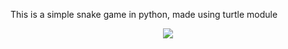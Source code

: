 
 This is a simple snake game in python, made using turtle module
<p align="center">
  <img src="https://lonylitical.github.io/tsf01/tsflogo.png" />
</p>
